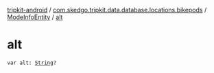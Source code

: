 [tripkit-android](../../index.md) / [com.skedgo.tripkit.data.database.locations.bikepods](../index.md) / [ModeInfoEntity](index.md) / [alt](./alt.md)

# alt

`var alt: `[`String`](https://kotlinlang.org/api/latest/jvm/stdlib/kotlin/-string/index.html)`?`